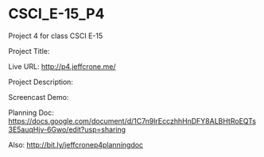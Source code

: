 # CSCI_E-15_P4

Project 4 for class CSCI E-15

Project Title: 

Live URL: http://p4.jeffcrone.me/

Project Description: 

Screencast Demo: 

Planning Doc: https://docs.google.com/document/d/1C7n9lrEcczhhHnDFY8ALBHtRoEQTs3E5auqHjv-6Gwo/edit?usp=sharing

Also: http://bit.ly/jeffcronep4planningdoc
